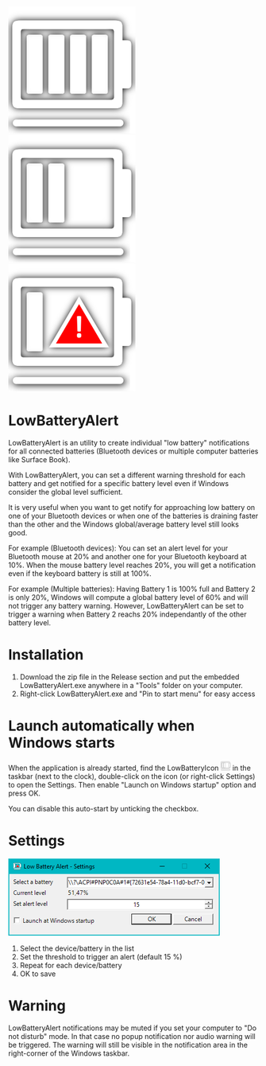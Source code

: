 ![LowBatteryAlert settings!](LowBatteryAlert_100.png) ![LowBatteryAlert settings!](LowBatteryAlert_50.png) ![LowBatteryAlert settings!](LowBatteryAlert_red.png)

# LowBatteryAlert
LowBatteryAlert is an utility to create individual "low battery" notifications for all connected batteries (Bluetooth devices or multiple computer batteries like Surface Book).

With LowBatteryAlert, you can set a different warning threshold for each battery and get notified for a specific battery level even if Windows consider the global level sufficient.

It is very useful when you want to get notify for approaching low battery on one of your Bluetooth devices or when one of the batteries is draining faster than the other and the Windows global/average battery level still looks good.

For example (Bluetooth devices):
You can set an alert level for your Bluetooth mouse at 20% and another one for your Bluetooth keyboard at 10%. 
When the mouse battery level reaches 20%, you will get a notification even if the keyboard battery is still at 100%.


For example (Multiple batteries):
Having Battery 1 is 100% full and Battery 2 is only 20%, Windows will compute a global battery level of 60% and will not trigger any battery warning.
However, LowBatteryAlert can be set to trigger a warning when Battery 2 reachs 20% independantly of the other battery level.

# Installation
1. Download the zip file in the Release section and put the embedded LowBatteryAlert.exe anywhere in a "Tools" folder on your computer.
2. Right-click LowBatteryAlert.exe and "Pin to start menu" for easy access

# Launch automatically when Windows starts
When the application is already started, find the LowBatteryIcon <img src="LowBatteryAlert_50.png" height="20px"/> in the taskbar (next to the clock), double-click on the icon (or right-click Settings) to open the Settings.
Then enable "Launch on Windows startup" option and press OK.

You can disable this auto-start by unticking the checkbox.

# Settings
![LowBatteryAlert settings!](docs/LowBatteryAlert_screenshot.png)

1. Select the device/battery in the list
2. Set the threshold to trigger an alert (default 15 %)
3. Repeat for each device/battery
4. OK to save

# Warning
LowBatteryAlert notifications may be muted if you set your computer to "Do not disturb" mode. In that case no popup notification nor audio warning will be triggered.
The warning will still be visible in the notification area in the right-corner of the Windows taskbar.
